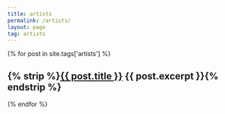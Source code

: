 ```yaml
---
title: artists
permalink: /artists/
layout: page
tag: artists
---
```



{% for post in site.tags['artists'] %}
  <h2>{% strip %}<a class="post-link" href="{{ post.url }}">{{ post.title }}</a> {{ post.excerpt }}{% endstrip %}</h2>
{% endfor %}
